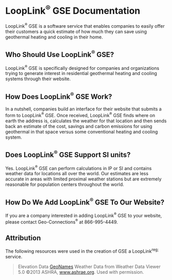 # LoopLink<sup>&reg;</sup> GSE Documentation

LoopLink<sup>&reg;</sup> GSE is a software service that enables companies to easily offer their customers a quick estimate of how much they can save using geothermal heating and cooling in their home.

## Who Should Use LoopLink<sup>&reg;</sup> GSE?
LoopLink<sup>&reg;</sup> GSE is specifically designed for companies and organizations trying to generate interest in residential geothermal heating and cooling systems through their website.

## How Does LoopLink<sup>&reg;</sup> GSE Work?
In a nutshell, companies build an interface for their website that submits a form to LoopLink<sup>&reg;</sup> GSE. Once received,  LoopLink<sup>&reg;</sup> GSE finds where on earth the address is, calculates the weather for that location and then sends back an estimate of the cost, savings and carbon emissions for using geothermal in that space versus some conventional heating and cooling system.

## Does LoopLink<sup>&reg;</sup> GSE Support SI units?
Yes. LoopLink<sup>&reg;</sup> GSE can perform calculations in IP or SI and contains weather data for locations all over the world. Our estimates are less accurate in areas with limited proximal weather stations but are extremely reasonable for population centers throughout the world.

## How Do We Add LoopLink<sup>&reg;</sup> GSE To Our Website?
If you are a company interested in adding LoopLink<sup>&reg;</sup> GSE to your website, please contact Geo-Connections<sup>&reg;</sup> at 866-995-4449.

## Attribution
The following resources were used in the creation of GSE a LoopLink<sup>reg;</sup> service.

> Elevation Data <a href="http://www.geonames.org/" target="_blank">GeoNames</a>
> Weather Data from Weather Data Viewer 5.0 &copy;2013 ASHRA, www.ashrae.org. Used with permission.
